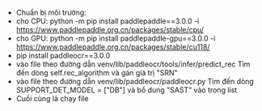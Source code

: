 - Chuẩn bị môi trường:
 - cho CPU: python -m pip install paddlepaddle==3.0.0 -i https://www.paddlepaddle.org.cn/packages/stable/cpu/
 - cho GPU: python -m pip install paddlepaddle-gpu==3.0.0 -i https://www.paddlepaddle.org.cn/packages/stable/cu118/
 - pip install paddleocr==3.0.0
- vào file theo đường dẫn venv/lib/paddleocr/tools/infer/predict_rec Tìm đến dòng self.rec_algorithm và gán giá trị "SRN"
- vào file theo đường dẫn venv/lib/paddleocr/paddleocr.py Tìm đến dòng SUPPORT_DET_MODEL = ["DB"] và bổ dung "SAST" vào trong list
- Cuối cùng là chạy file
